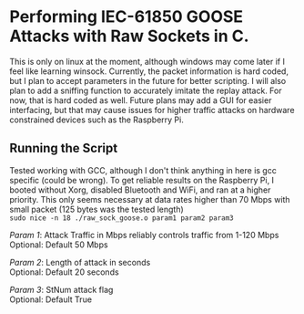 # Performing IEC-61850 GOOSE Attacks with Raw Sockets in C.

This is only on linux at the moment, although windows may come later if I feel like learning winsock. Currently, the packet information is hard coded, but I plan to accept parameters in the future for better scripting. I will also plan to add a sniffing function to accurately imitate the replay attack. For now, that is hard coded as well. Future plans may add a GUI for easier interfacing, but that may cause issues for higher traffic attacks on hardware constrained devices such as the Raspberry Pi. 

## Running the Script
Tested working with GCC, although I don't think anything in here is gcc specific (could be wrong). To get reliable results on the Raspberry Pi, I booted without Xorg, disabled Bluetooth and WiFi, and ran at a higher priority. This only seems necessary at data rates higher than 70 Mbps with small packet (125 bytes was the tested length) <br/>
`
sudo nice -n 18 ./raw_sock_goose.o param1 param2 param3
`

*Param 1*: Attack Traffic in Mbps reliably controls traffic from 1-120 Mbps<br/>
Optional: Default 50 Mbps
  
*Param 2*: Length of attack in seconds<br/>
Optional: Default 20 seconds
  
*Param 3*: StNum attack flag<br/>
Optional: Default True
